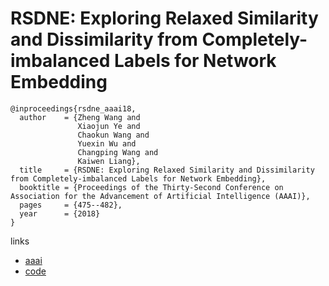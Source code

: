 # RSDNE: Exploring Relaxed Similarity and Dissimilarity from Completely-imbalanced Labels for Network Embedding

```
@inproceedings{rsdne_aaai18,
  author    = {Zheng Wang and 
               Xiaojun Ye and 
               Chaokun Wang and 
               Yuexin Wu and 
               Changping Wang and 
               Kaiwen Liang},
  title     = {RSDNE: Exploring Relaxed Similarity and Dissimilarity from Completely-imbalanced Labels for Network Embedding},
  booktitle = {Proceedings of the Thirty-Second Conference on Association for the Advancement of Artificial Intelligence (AAAI)},
  pages     = {475--482},
  year      = {2018}
}
```

links

- [aaai](https://aaai.org/ocs/index.php/AAAI/AAAI18/paper/viewPaper/16062)
- [code](https://github.com/zhengwang100/RSDNE-python)
